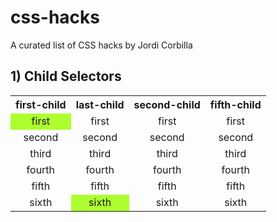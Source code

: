 # css-hacks

A curated list of CSS hacks by Jordi Corbilla

## 1) Child Selectors

<table>
  <tbody>
    <tr>
      <th align="center">first-child</th>
      <th align="center">last-child</th>
      <th align="center">second-child</th>
      <th align="center">fifth-child</th>
    </tr>
    <tr>
      <td align="center" style="background: greenyellow;">first</td>
      <td align="center">first</td>
      <td align="center">first</td>
      <td align="center">first</td>
    </tr>
    <tr>
      <td align="center">second</td>
      <td align="center">second</td>
      <td align="center">second</td>
      <td align="center">second</td>
    </tr>
    <tr>
      <td align="center">third</td>
      <td align="center">third</td>
      <td align="center">third</td>
      <td align="center">third</td>
    </tr>
    <tr>
      <td align="center">fourth</td>
      <td align="center">fourth</td>
      <td align="center">fourth</td>
      <td align="center">fourth</td>
    </tr>
    <tr>
      <td align="center">fifth</td>
      <td align="center">fifth</td>
      <td align="center">fifth</td>
      <td align="center">fifth</td>
    </tr>
    <tr>
      <td align="center">sixth</td>
      <td align="center" style="background: greenyellow;">sixth</td>
      <td align="center">sixth</td>
      <td align="center">sixth</td>
    </tr>    
  </tbody>
</table>
